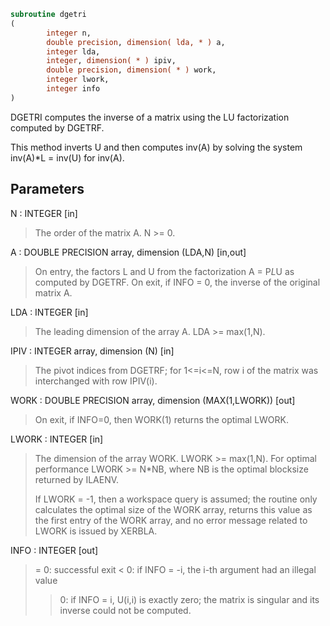 ```fortran
subroutine dgetri
(
        integer n,
        double precision, dimension( lda, * ) a,
        integer lda,
        integer, dimension( * ) ipiv,
        double precision, dimension( * ) work,
        integer lwork,
        integer info
)
```

DGETRI computes the inverse of a matrix using the LU factorization
computed by DGETRF.

This method inverts U and then computes inv(A) by solving the system
inv(A)*L = inv(U) for inv(A).

## Parameters
N : INTEGER [in]
> The order of the matrix A.  N >= 0.

A : DOUBLE PRECISION array, dimension (LDA,N) [in,out]
> On entry, the factors L and U from the factorization
> A = P*L*U as computed by DGETRF.
> On exit, if INFO = 0, the inverse of the original matrix A.

LDA : INTEGER [in]
> The leading dimension of the array A.  LDA >= max(1,N).

IPIV : INTEGER array, dimension (N) [in]
> The pivot indices from DGETRF; for 1<=i<=N, row i of the
> matrix was interchanged with row IPIV(i).

WORK : DOUBLE PRECISION array, dimension (MAX(1,LWORK)) [out]
> On exit, if INFO=0, then WORK(1) returns the optimal LWORK.

LWORK : INTEGER [in]
> The dimension of the array WORK.  LWORK >= max(1,N).
> For optimal performance LWORK >= N*NB, where NB is
> the optimal blocksize returned by ILAENV.
> 
> If LWORK = -1, then a workspace query is assumed; the routine
> only calculates the optimal size of the WORK array, returns
> this value as the first entry of the WORK array, and no error
> message related to LWORK is issued by XERBLA.

INFO : INTEGER [out]
> = 0:  successful exit
> < 0:  if INFO = -i, the i-th argument had an illegal value
> > 0:  if INFO = i, U(i,i) is exactly zero; the matrix is
> singular and its inverse could not be computed.
